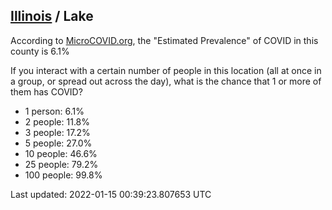 
## [Illinois](/united-states/illinois) / Lake

According to [MicroCOVID.org](http://microcovid.org),
the "Estimated Prevalence" of COVID in this county is 6.1%

If you interact with a certain number of people in this location
(all at once in a group, or spread out across the day), what is the chance that
1 or more of them has COVID?

- 1 person: 6.1%
- 2 people: 11.8%
- 3 people: 17.2%
- 5 people: 27.0%
- 10 people: 46.6%
- 25 people: 79.2%
- 100 people: 99.8%

Last updated: 2022-01-15 00:39:23.807653 UTC
